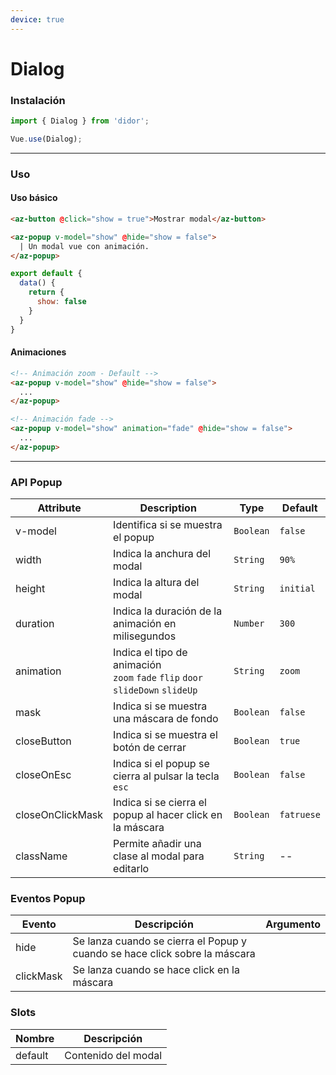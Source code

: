 ```yaml
---
device: true
---
```


# Dialog

### Instalación

```javascript
import { Dialog } from 'didor';

Vue.use(Dialog);
```

---

### Uso

#### Uso básico

``` html
<az-button @click="show = true">Mostrar modal</az-button>

<az-popup v-model="show" @hide="show = false">
  | Un modal vue con animación.
</az-popup>
```

``` js
export default {
  data() {
    return {
      show: false
    }
  }
}
```

#### Animaciones

``` html
<!-- Animación zoom - Default -->
<az-popup v-model="show" @hide="show = false">
  ...
</az-popup>

<!-- Animación fade -->
<az-popup v-model="show" animation="fade" @hide="show = false">
  ...
</az-popup>
```


---

### API Popup

| Attribute   | Description                                | Type      | Default   |
| ----------- | ------------------------------------------ | --------- | --------- |
| v-model | Identifica si se muestra el popup | `Boolean` | `false` |
| width | Indica la anchura del modal | `String` | `90%` |
| height | Indica la altura del modal | `String` | `initial` |
| duration | Indica la duración de la animación en milisegundos | `Number` | `300` |
| animation | Indica el tipo de animación<br>`zoom` `fade` `flip` `door` `slideDown` `slideUp` | `String` | `zoom` |
| mask | Indica si se muestra una máscara de fondo | `Boolean` | `false` |
| closeButton | Indica si se muestra el botón de cerrar | `Boolean` | `true` |
| closeOnEsc | Indica si el popup se cierra al pulsar la tecla `esc` | `Boolean` | `false` |
| closeOnClickMask | Indica si se cierra el popup al hacer click en la máscara | `Boolean` | `fatruese` |
| className | Permite añadir una clase al modal para editarlo | `String` | -- |

### Eventos Popup

| Evento | Descripción                                             | Argumento |
| ------ | ------------------------------------------------------- | --------- |
| hide | Se lanza cuando se cierra el Popup y cuando se hace click sobre la máscara |          |
| clickMask | Se lanza cuando se hace click en la máscara |          |

### Slots

| Nombre | Descripción                                             |
| ------ | ------------------------------------------------------- |
| default | Contenido del modal |
